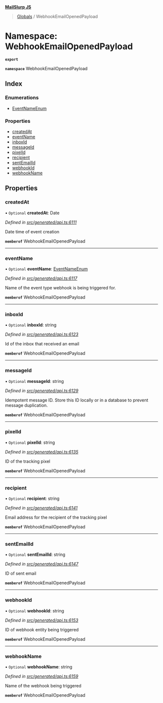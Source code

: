 **[MailSlurp JS](../README.md)**

> [Globals](../README.md) / WebhookEmailOpenedPayload

# Namespace: WebhookEmailOpenedPayload

**`export`** 

**`namespace`** WebhookEmailOpenedPayload

## Index

### Enumerations

* [EventNameEnum](../enums/webhookemailopenedpayload.eventnameenum.md)

### Properties

* [createdAt](webhookemailopenedpayload.md#createdat)
* [eventName](webhookemailopenedpayload.md#eventname)
* [inboxId](webhookemailopenedpayload.md#inboxid)
* [messageId](webhookemailopenedpayload.md#messageid)
* [pixelId](webhookemailopenedpayload.md#pixelid)
* [recipient](webhookemailopenedpayload.md#recipient)
* [sentEmailId](webhookemailopenedpayload.md#sentemailid)
* [webhookId](webhookemailopenedpayload.md#webhookid)
* [webhookName](webhookemailopenedpayload.md#webhookname)

## Properties

### createdAt

• `Optional` **createdAt**: Date

*Defined in [src/generated/api.ts:6111](https://github.com/mailslurp/mailslurp-client/blob/c5e5f20/src/generated/api.ts#L6111)*

Date time of event creation

**`memberof`** WebhookEmailOpenedPayload

___

### eventName

• `Optional` **eventName**: [EventNameEnum](../enums/webhookemailopenedpayload.eventnameenum.md)

*Defined in [src/generated/api.ts:6117](https://github.com/mailslurp/mailslurp-client/blob/c5e5f20/src/generated/api.ts#L6117)*

Name of the event type webhook is being triggered for.

**`memberof`** WebhookEmailOpenedPayload

___

### inboxId

• `Optional` **inboxId**: string

*Defined in [src/generated/api.ts:6123](https://github.com/mailslurp/mailslurp-client/blob/c5e5f20/src/generated/api.ts#L6123)*

Id of the inbox that received an email

**`memberof`** WebhookEmailOpenedPayload

___

### messageId

• `Optional` **messageId**: string

*Defined in [src/generated/api.ts:6129](https://github.com/mailslurp/mailslurp-client/blob/c5e5f20/src/generated/api.ts#L6129)*

Idempotent message ID. Store this ID locally or in a database to prevent message duplication.

**`memberof`** WebhookEmailOpenedPayload

___

### pixelId

• `Optional` **pixelId**: string

*Defined in [src/generated/api.ts:6135](https://github.com/mailslurp/mailslurp-client/blob/c5e5f20/src/generated/api.ts#L6135)*

ID of the tracking pixel

**`memberof`** WebhookEmailOpenedPayload

___

### recipient

• `Optional` **recipient**: string

*Defined in [src/generated/api.ts:6141](https://github.com/mailslurp/mailslurp-client/blob/c5e5f20/src/generated/api.ts#L6141)*

Email address for the recipient of the tracking pixel

**`memberof`** WebhookEmailOpenedPayload

___

### sentEmailId

• `Optional` **sentEmailId**: string

*Defined in [src/generated/api.ts:6147](https://github.com/mailslurp/mailslurp-client/blob/c5e5f20/src/generated/api.ts#L6147)*

ID of sent email

**`memberof`** WebhookEmailOpenedPayload

___

### webhookId

• `Optional` **webhookId**: string

*Defined in [src/generated/api.ts:6153](https://github.com/mailslurp/mailslurp-client/blob/c5e5f20/src/generated/api.ts#L6153)*

ID of webhook entity being triggered

**`memberof`** WebhookEmailOpenedPayload

___

### webhookName

• `Optional` **webhookName**: string

*Defined in [src/generated/api.ts:6159](https://github.com/mailslurp/mailslurp-client/blob/c5e5f20/src/generated/api.ts#L6159)*

Name of the webhook being triggered

**`memberof`** WebhookEmailOpenedPayload
